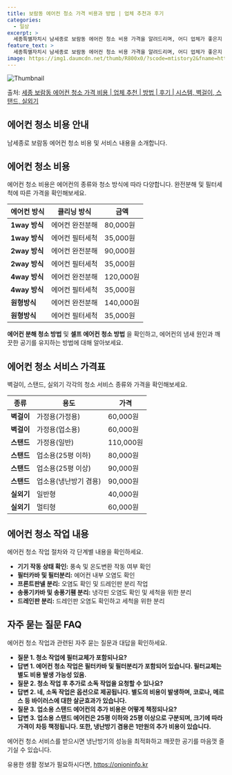 ```yaml
---
title: 보람동 에어컨 청소 가격 비용과 방법 | 업체 추천과 후기
categories:
  - 일상
excerpt: >
  세종특별자치시 남세종로 보람동 에어컨 청소 비용 가격을 알려드리며, 어디 업체가 좋은지 후기를 통해 알아보겠습니다. 현재 글에서는 시스템, 벽걸이, 스탠드, 실외기 각각에 대해 청소 비용이 나와 있으니 참고하시면 되겠습니다. 에어컨 분해 청소 방법 보기 👈 클릭셀프 에어컨 청소 방법 보기👈 클릭남세종로 보람동 에어컨 청소 비용시스템에어컨 방식클리닝방식금액1way 방식에어컨 완전분해80,000원1way 방식에어컨 필터세척35,000원2way 방식에어컨 완전분해90,000원2way 방식에어컨 필터세척35,000원4way 방식에어컨 완전분해120,000원4way 방식에어컨 필터세척35,000원원형방식에어컨 완전분해140,000원원형방식에어컨 필터세척35,000원에어컨 청소 견적 샘플 보기 👈 클릭에어컨 냄새의..
feature_text: >
  세종특별자치시 남세종로 보람동 에어컨 청소 비용 가격을 알려드리며, 어디 업체가 좋은지 후기를 통해 알아보겠습니다. 현재 글에서는 시스템, 벽걸이, 스탠드, 실외기 각각에 대해 청소 비용이 나와 있으니 참고하시면 되겠습니다. 에어컨 분해 청소 방법 보기 👈 클릭셀프 에어컨 청소 방법 보기👈 클릭남세종로 보람동 에어컨 청소 비용시스템에어컨 방식클리닝방식금액1way 방식에어컨 완전분해80,000원1way 방식에어컨 필터세척35,000원2way 방식에어컨 완전분해90,000원2way 방식에어컨 필터세척35,000원4way 방식에어컨 완전분해120,000원4way 방식에어컨 필터세척35,000원원형방식에어컨 완전분해140,000원원형방식에어컨 필터세척35,000원에어컨 청소 견적 샘플 보기 👈 클릭에어컨 냄새의..
image: https://img1.daumcdn.net/thumb/R800x0/?scode=mtistory2&fname=https%3A%2F%2Fblog.kakaocdn.net%2Fdn%2Fbfx4qR%2FbtsHwynnodH%2FSsGrLok5y4IE37pytZPEK0%2Fimg.webp
---
```


![Thumbnail](https://img1.daumcdn.net/thumb/R800x0/?scode=mtistory2&fname=https%3A%2F%2Fblog.kakaocdn.net%2Fdn%2Fbfx4qR%2FbtsHwynnodH%2FSsGrLok5y4IE37pytZPEK0%2Fimg.webp)

<p>출처: <a href="https://onioninfo.kr/entry/%EC%84%B8%EC%A2%85-%EB%B3%B4%EB%9E%8C%EB%8F%99-%EC%97%90%EC%96%B4%EC%BB%A8-%EC%B2%AD%EC%86%8C-%EA%B0%80%EA%B2%A9-%EB%B9%84%EC%9A%A9-%EC%97%85%EC%B2%B4-%EC%B6%94%EC%B2%9C-%EB%B0%A9%EB%B2%95-%ED%9B%84%EA%B8%B0-%EC%8B%9C%EC%8A%A4%ED%85%9C-%EB%B2%BD%EA%B1%B8%EC%9D%B4-%EC%8A%A4%ED%83%A0%EB%93%9C-%EC%8B%A4%EC%99%B8%EA%B8%B0-1" rel="dofollow">세종 보람동 에어컨 청소 가격 비용 | 업체 추천 | 방법 | 후기 | 시스템, 벽걸이, 스탠드, 실외기</a> </p>

## 에어컨 청소 비용 안내

남세종로 보람동 에어컨 청소 비용 및 서비스 내용을 소개합니다.

## **에어컨 청소 비용**

에어컨 청소 비용은 에어컨의 종류와 청소 방식에 따라 다양합니다. 완전분해 및 필터세척에 따른 가격을 확인해보세요.

에어컨 방식 | 클리닝 방식 | 금액  
---|---|---  
**1way 방식** | 에어컨 완전분해 | 80,000원  
**1way 방식** | 에어컨 필터세척 | 35,000원  
**2way 방식** | 에어컨 완전분해 | 90,000원  
**2way 방식** | 에어컨 필터세척 | 35,000원  
**4way 방식** | 에어컨 완전분해 | 120,000원  
**4way 방식** | 에어컨 필터세척 | 35,000원  
**원형방식** | 에어컨 완전분해 | 140,000원  
**원형방식** | 에어컨 필터세척 | 35,000원  
  
**에어컨 분해 청소 방법** 및 **셀프 에어컨 청소 방법** 을 확인하고, 에어컨의 냄새 원인과 깨끗한 공기를 유지하는 방법에 대해
알아보세요.

## **에어컨 청소 서비스 가격표**

벽걸이, 스탠드, 실외기 각각의 청소 서비스 종류와 가격을 확인해보세요.

종류 | 용도 | 가격  
---|---|---  
**벽걸이** | 가정용(가정용) | 60,000원  
**벽걸이** | 가정용(업소용) | 60,000원  
**스탠드** | 가정용(일반) | 110,000원  
**스탠드** | 업소용(25평 이하) | 80,000원  
**스탠드** | 업소용(25평 이상) | 90,000원  
**스탠드** | 업소용(냉난방기 겸용) | 90,000원  
**실외기** | 일반형 | 40,000원  
**실외기** | 멀티형 | 60,000원  
  
## **에어컨 청소 작업 내용**

에어컨 청소 작업 절차와 각 단계별 내용을 확인하세요.

  * **기기 작동 상태 확인:** 풍속 및 온도변환 작동 여부 확인
  * **필터카바 및 필터분리:** 에어컨 내부 오염도 확인
  * **프론트판넬 분리:** 오염도 확인 및 드레인판 분리 작업
  * **송풍기카바 및 송풍기휀 분리:** 냉각핀 오염도 확인 및 세척을 위한 분리
  * **드레인판 분리:** 드레인판 오염도 확인하고 세척을 위한 분리

## **자주 묻는 질문 FAQ**

에어컨 청소 작업과 관련된 자주 묻는 질문과 대답을 확인하세요.

  * **질문 1. 청소 작업에 필터교체가 포함되나요?**
  * **답변 1. 에어컨 청소 작업은 필터카바 및 필터분리가 포함되어 있습니다. 필터교체는 별도 비용 발생 가능성 있음.**
  * **질문 2. 청소 작업 후 추가로 소독 작업을 요청할 수 있나요?**
  * **답변 2. 네, 소독 작업은 옵션으로 제공됩니다. 별도의 비용이 발생하며, 코로나, 메르스 등 바이러스에 대한 살균효과가 있습니다.**
  * **질문 3. 업소용 스탠드 에어컨의 추가 비용은 어떻게 책정되나요?**
  * **답변 3. 업소용 스탠드 에어컨은 25평 이하와 25평 이상으로 구분되며, 크기에 따라 가격이 차등 책정됩니다. 또한, 냉난방기 겸용은 1만원의 추가 비용이 있습니다.**

에어컨 청소 서비스를 받으시면 냉난방기의 성능을 최적화하고 깨끗한 공기를 마음껏 즐기실 수 있습니다.

 

유용한 생활 정보가 필요하시다면, <a href="https://onioninfo.kr" rel="dofollow">https://onioninfo.kr</a>


